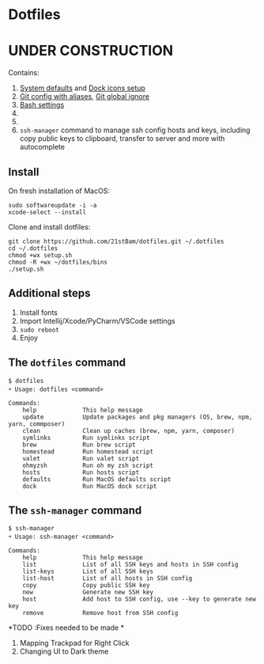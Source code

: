 # Dotfiles
# UNDER CONSTRUCTION

Contains:
  1. [System defaults]() and [Dock icons setup]()
  2. [Git config with aliases](), [Git global ignore]()
  3. [Bash settings]()
  4. []()
  5. []()
  6. `ssh-manager` command to manage ssh config hosts and keys, including copy public keys to clipboard, transfer to server and more with autocomplete
  <!-- 9. Packages / CLI (brew, brew cask, dockutil, htop, iftop, openssl, tig, composer, httpie, nmap, php71, git, subversion, node, python3, thefuck, wget, yarn, zsh, zsh-completions)
  10. Applications (alfred, google-chrome, slack, spotify, sublime-text, vlc, phpstorm, sequel-pro, filezilla, postman, iterm2, teamviewer, lastpass, spectacle, appcleaner, skype) -->

## Install

On fresh installation of MacOS:

    sudo softwareupdate -i -a
    xcode-select --install

Clone and install dotfiles:

    git clone https://github.com/21stBam/dotfiles.git ~/.dotfiles
    cd ~/.dotfiles
    chmod +wx setup.sh
    chmod -R +wx ~/dotfiles/bins
    ./setup.sh

## Additional steps

1. Install fonts
3. Import Intellij/Xcode/PyCharm/VSCode settings
4. `sudo reboot`
5. Enjoy

## The `dotfiles` command

    $ dotfiles
    ￫ Usage: dotfiles <command>

    Commands:
        help             This help message
        update           Update packages and pkg managers (OS, brew, npm, yarn, commposer)
        clean            Clean up caches (brew, npm, yarn, composer)
        symlinks         Run symlinks script
        brew             Run brew script
        homestead        Run homestead script
        valet            Run valet script
        ohmyzsh          Run oh my zsh script
        hosts            Run hosts script
        defaults         Run MacOS defaults script
        dock             Run MacOS dock script

## The `ssh-manager` command

    $ ssh-manager
    ￫ Usage: ssh-manager <command>

    Commands:
        help             This help message
        list             List of all SSH keys and hosts in SSH config
        list-keys        List of all SSH keys
        list-host        List of all hosts in SSH config
        copy             Copy public SSH key
        new              Generate new SSH key
        host             Add host to SSH config, use --key to generate new key
        remove           Remove host from SSH config
<!--
credits:
https://github.com/mihaliak/dotfiles
https://github.com/mathiasbynens/dotfiles
https://github.com/nicknisi/dotfiles
https://github.com/0xadada/dotfiles
 -->


*TODO :Fixes needed to be made *
 1) Mapping Trackpad for Right Click
 2) Changing UI to Dark theme
